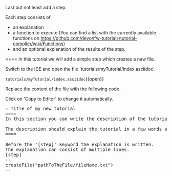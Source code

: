 Last but not least add a step. 

Each step consists of

* an explanation
* a function to execute (You can find a list with the currently available functions on https://github.com/devonfw-tutorials/tutorial-compiler/wiki/Functions)
* and an optional explanation of the results of the step.

====
In this tutorial we will add a simple step which creates a new file.


Switch to the IDE and open the file 'tutorials/myTutorial/index.asciidoc'.

`tutorials/myTutorial/index.asciidoc`{{open}}


Replace the content of the file with the following code.


Click on 'Copy to Editor' to change it automatically.

<pre class="file" data-filename="tutorials/myTutorial/index.asciidoc" data-target="replace" data-marker="">
= Title of my new tutorial
====
In this section you can write the description of the tutorial. This can consist of several lines.

The description should explain the tutorial in a few words and explain what is to be learned.
====

Before the &#39;[step]&#39; keyword the explanation is written.
The explanation can consist of multiple lines.
[step]
--
createFile(&#34;pathToTheFile/fileName.txt&#34;)
--</pre>

